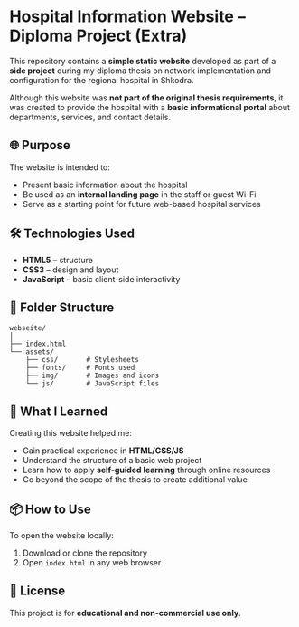 # Hospital Information Website – Diploma Project (Extra)

This repository contains a **simple static website** developed as part of a **side project** during my diploma thesis on network implementation and configuration for the regional hospital in Shkodra.

Although this website was **not part of the original thesis requirements**, it was created to provide the hospital with a **basic informational portal** about departments, services, and contact details.

## 🌐 Purpose

The website is intended to:

- Present basic information about the hospital
- Be used as an **internal landing page** in the staff or guest Wi-Fi
- Serve as a starting point for future web-based hospital services

## 🛠️ Technologies Used

- **HTML5** – structure
- **CSS3** – design and layout
- **JavaScript** – basic client-side interactivity

## 📁 Folder Structure

```
webseite/
│
├── index.html
└── assets/
    ├── css/       # Stylesheets
    ├── fonts/     # Fonts used
    ├── img/       # Images and icons
    └── js/        # JavaScript files
```

## 🧠 What I Learned

Creating this website helped me:

- Gain practical experience in **HTML/CSS/JS**
- Understand the structure of a basic web project
- Learn how to apply **self-guided learning** through online resources
- Go beyond the scope of the thesis to create additional value

## 📦 How to Use

To open the website locally:

1. Download or clone the repository
2. Open `index.html` in any web browser

## 📄 License

This project is for **educational and non-commercial use only**.
